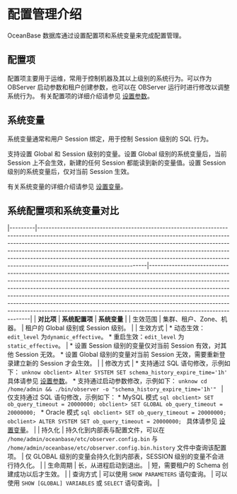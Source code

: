 配置管理介绍 
===========================

OceanBase 数据库通过设置配置项和系统变量来完成配置管理。

配置项 
--------------------

配置项主要用于运维，常用于控制机器及其以上级别的系统行为。可以作为 OBServer 启动参数和租户创建参数，也可以在 OBServer 运行时进行修改以调整系统行为。
有关配置项的详细介绍请参见 [设置参数](/zh-CN/6.administrator-guide/2.basic-database-management/2.configuration-management/2.set-parameters.md)。

系统变量 
---------------------

系统变量通常和用户 Session 绑定，用于控制 Session 级别的 SQL 行为。

支持设置 Global 和 Session 级别的变量。设置 Global 级别的系统变量后，当前 Session 上不会生效，新建的任何 Session 都能读到新的变量值。设置 Session 级别的系统变量后，仅对当前 Session 生效。

有关系统变量的详细介绍请参见 [设置变量](/zh-CN/6.administrator-guide/2.basic-database-management/2.configuration-management/3.set-variables.md)。

系统配置项和系统变量对比 
------------------------------



|---------|--------------------------------------------------------------------------------------------------------------------------------------------------------------------------------------------------------------------------------------------------------------------------------------------------------------------------------------------------------------------------------------------------------------------------------------------|------------------------------------------------------------------------------------------------------------------------------------------------------------------------------------------------------------------------------------------------------------------------------------------------------------------------------------------------------------------------------------------------------------------------------------------------------------------------------------------------------------------------|
| **对比项** | **系统配置项**                                                                                                                                                                                                                                                                                                                                                                                                                                  | **系统变量**                                                                                                                                                                                                                                                                                                                                                                                                                                                                                                               |
| 生效范围    | 集群、租户、Zone、机器。                                                                                                                                                                                                                                                                                                                                                                                                                             | 租户的 Global 级别或 Session 级别。                                                                                                                                                                                                                                                                                                                                                                                                                                                                                             |
| 生效方式    | * 动态生效：`edit_level` 为`dynamic_effective`。   * 重启生效：`edit_level` 为 `static_effective`。                                                                                                                                                                                                                                                                   | * 设置 Session 级别的变量仅对当前 Session 有效，对其他 Session 无效。   * 设置 Global 级别的变量对当前 Session 无效，需要重新登录建立新的 Session 才会生效。                                                                                                                                                                                                                                                                                                                        |
| 修改方式    | * 支持通过 SQL 语句修改，示例如下： ```unknow obclient> Alter SYSTEM SET schema_history_expire_time='1h' ```  具体请参见 [设置参数](/zh-CN/6.administrator-guide/2.basic-database-management/2.configuration-management/2.set-parameters.md)。   * 支持通过启动参数修改，示例如下： ```unknow cd /home/admin && ./bin/observer -o "schema_history_expire_time='1h'" ```    | 仅支持通过 SQL 语句修改，示例如下： * MySQL 模式 ```sql obclient> SET ob_query_timeout = 20000000; obclient> SET GLOBAL ob_query_timeout = 20000000; ```   * Oracle 模式 ```sql obclient> SET ob_query_timeout = 20000000; obclient> ALTER SYSTEM SET ob_query_timeout = 20000000; ```    具体请参见 [设置变量](/zh-CN/6.administrator-guide/2.basic-database-management/2.configuration-management/3.set-variables.md)。 |
| 持久化     | 持久化到内部表与配置文件，可以在 `/home/admin/oceanbase/etc/observer.config.bin` 与 `/home/admin/oceanbase/etc/observer.config.bin.history` 文件中查询该配置项。                                                                                                                                                                                                                                                                                                      | 仅 GLOBAL 级别的变量会持久化到内部表，SESSION 级别的变量不会进行持久化。                                                                                                                                                                                                                                                                                                                                                                                                                                                                           |
| 生命周期    | 长，从进程启动到退出。                                                                                                                                                                                                                                                                                                                                                                                                                                | 短，需要租户的 Schema 创建成功以后才生效。                                                                                                                                                                                                                                                                                                                                                                                                                                                                                              |
| 查询方式    | 可以使用 `SHOW PARAMETERS` 语句查询。                                                                                                                                                                                                                                                                                                                                                                                                               | 可以使用 `SHOW [GLOBAL] VARIABLES` 或 `SELECT` 语句查询。                                                                                                                                                                                                                                                                                                                                                                                                                                                                        |


